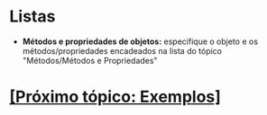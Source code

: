 # Listas

- **Métodos e propriedades de objetos:** especifique o objeto e os métodos/propriedades encadeados na lista do tópico "Métodos/Métodos e Propriedades"

# [[Próximo tópico: Exemplos]](./6-exemplos.md)